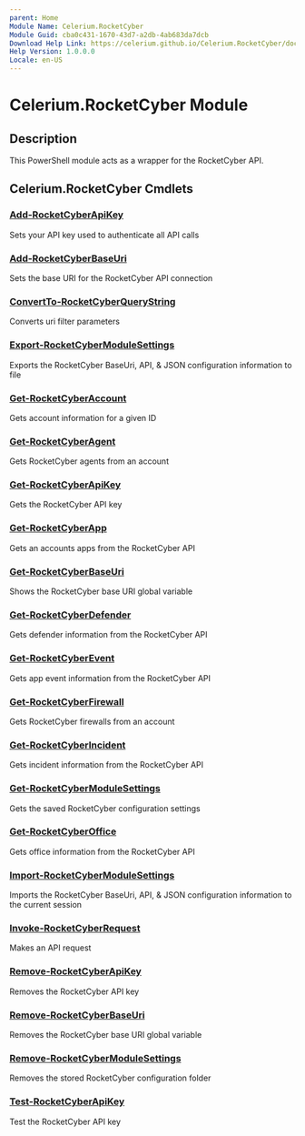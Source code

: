 ```yaml
---
parent: Home 
Module Name: Celerium.RocketCyber
Module Guid: cba0c431-1670-43d7-a2db-4ab683da7dcb
Download Help Link: https://celerium.github.io/Celerium.RocketCyber/docs/cab
Help Version: 1.0.0.0
Locale: en-US
---
```


# Celerium.RocketCyber Module
## Description
This PowerShell module acts as a wrapper for the RocketCyber API.

## Celerium.RocketCyber Cmdlets
### [Add-RocketCyberApiKey](site/Internal/Add-RocketCyberApiKey.md)
Sets your API key used to authenticate all API calls

### [Add-RocketCyberBaseUri](site/Internal/Add-RocketCyberBaseUri.md)
Sets the base URI for the RocketCyber API connection

### [ConvertTo-RocketCyberQueryString](site/Internal/ConvertTo-RocketCyberQueryString.md)
Converts uri filter parameters

### [Export-RocketCyberModuleSettings](site/Internal/Export-RocketCyberModuleSettings.md)
Exports the RocketCyber BaseUri, API, & JSON configuration information to file

### [Get-RocketCyberAccount](site/Account/Get-RocketCyberAccount.md)
Gets account information for a given ID

### [Get-RocketCyberAgent](site/Agents/Get-RocketCyberAgent.md)
Gets RocketCyber agents from an account

### [Get-RocketCyberApiKey](site/Internal/Get-RocketCyberApiKey.md)
Gets the RocketCyber API key

### [Get-RocketCyberApp](site/Apps/Get-RocketCyberApp.md)
Gets an accounts apps from the RocketCyber API

### [Get-RocketCyberBaseUri](site/Internal/Get-RocketCyberBaseUri.md)
Shows the RocketCyber base URI global variable

### [Get-RocketCyberDefender](site/Defender/Get-RocketCyberDefender.md)
Gets defender information from the RocketCyber API

### [Get-RocketCyberEvent](site/Events/Get-RocketCyberEvent.md)
Gets app event information from the RocketCyber API

### [Get-RocketCyberFirewall](site/Firewalls/Get-RocketCyberFirewall.md)
Gets RocketCyber firewalls from an account

### [Get-RocketCyberIncident](site/Incidents/Get-RocketCyberIncident.md)
Gets incident information from the RocketCyber API

### [Get-RocketCyberModuleSettings](site/Internal/Get-RocketCyberModuleSettings.md)
Gets the saved RocketCyber configuration settings

### [Get-RocketCyberOffice](site/Office/Get-RocketCyberOffice.md)
Gets office information from the RocketCyber API

### [Import-RocketCyberModuleSettings](site/Internal/Import-RocketCyberModuleSettings.md)
Imports the RocketCyber BaseUri, API, & JSON configuration information to the current session

### [Invoke-RocketCyberRequest](site/Internal/Invoke-RocketCyberRequest.md)
Makes an API request

### [Remove-RocketCyberApiKey](site/Internal/Remove-RocketCyberApiKey.md)
Removes the RocketCyber API key

### [Remove-RocketCyberBaseUri](site/Internal/Remove-RocketCyberBaseUri.md)
Removes the RocketCyber base URI global variable

### [Remove-RocketCyberModuleSettings](site/Internal/Remove-RocketCyberModuleSettings.md)
Removes the stored RocketCyber configuration folder

### [Test-RocketCyberApiKey](site/Internal/Test-RocketCyberApiKey.md)
Test the RocketCyber API key


